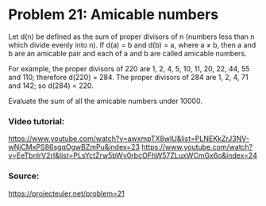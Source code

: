# Problem 21: Amicable numbers

Let d(n) be defined as the sum of proper divisors of n (numbers less than n which divide evenly into n).
If d(a) = b and d(b) = a, where a ≠ b, then a and b are an amicable pair and each of a and b are called amicable numbers.

For example, the proper divisors of 220 are 1, 2, 4, 5, 10, 11, 20, 22, 44, 55 and 110; therefore d(220) = 284. The proper divisors of 284 are 1, 2, 4, 71 and 142; so d(284) = 220.

Evaluate the sum of all the amicable numbers under 10000.

### Video tutorial: 
https://www.youtube.com/watch?v=awxmpTX8wIU&list=PLNEKkZrJ3NV-wNjCMxPS86sgqOgwBZmPu&index=23
https://www.youtube.com/watch?v=EeTbnlrV2rI&list=PLsYctZrw5bWv0rbcOFhW57ZLuxWCmGx6o&index=24

### Source:
https://projecteuler.net/problem=21

